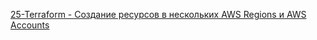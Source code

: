 [25-Terraform - Создание ресурсов в нескольких AWS Regions и AWS Accounts
](https://www.youtube.com/watch?v=Vi6eogSggVo&list=PLg5SS_4L6LYujWDTYb-Zbofdl44Jxb2l8&index=28)